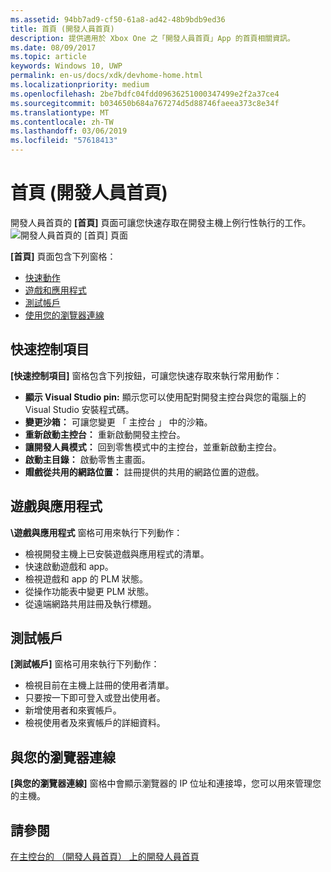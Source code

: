 ```yaml
---
ms.assetid: 94bb7ad9-cf50-61a8-ad42-48b9bdb9ed36
title: 首頁 (開發人員首頁)
description: 提供適用於 Xbox One 之「開發人員首頁」App 的首頁相關資訊。
ms.date: 08/09/2017
ms.topic: article
keywords: Windows 10, UWP
permalink: en-us/docs/xdk/devhome-home.html
ms.localizationpriority: medium
ms.openlocfilehash: 2be7bdfc04fdd09636251000347499e2f2a37ce4
ms.sourcegitcommit: b034650b684a767274d5d88746faeea373c8e34f
ms.translationtype: MT
ms.contentlocale: zh-TW
ms.lasthandoff: 03/06/2019
ms.locfileid: "57618413"
---
```

# <a name="home-page-dev-home"></a>首頁 (開發人員首頁)
   
  
開發人員首頁的 **\[首頁\]** 頁面可讓您快速存取在開發主機上例行性執行的工作。   
 ![開發人員首頁的 [首頁] 頁面](images/devhome_home.png)   
  
**\[首頁\]** 頁面包含下列窗格：   
 
   *  [快速動作](#ID4EEB)  
   *  [遊戲和應用程式](#ID4EPC)  
   *  [測試帳戶](#ID4EQD)  
   *  [使用您的瀏覽器連線](#ID4EFE)  

 
<a id="ID4EEB"></a>

   

## <a name="quick-actions"></a>快速控制項目  
   
  
**\[快速控制項目\]** 窗格包含下列按鈕，可讓您快速存取來執行常用動作：   
 
   *  **顯示 Visual Studio pin:** 顯示您可以使用配對開發主控台與您的電腦上的 Visual Studio 安裝程式碼。   
   *  **變更沙箱：** 可讓您變更 「 主控台 」 中的沙箱。   
   *  **重新啟動主控台：** 重新啟動開發主控台。   
   *  **讓開發人員模式：** 回到零售模式中的主控台，並重新啟動主控台。   
   *  **啟動主目錄：** 啟動零售主畫面。   
   *  **賵戲從共用的網路位置：** 註冊提供的共用的網路位置的遊戲。   

  
<a id="ID4EPC"></a>

   

## <a name="games--apps"></a>遊戲與應用程式   
   
  
**\遊戲與應用程式** 窗格可用來執行下列動作：   
 
   *  檢視開發主機上已安裝遊戲與應用程式的清單。  
   *  快速啟動遊戲和 app。  
   *  檢視遊戲和 app 的 PLM 狀態。  
   *  從操作功能表中變更 PLM 狀態。  
   *  從遠端網路共用註冊及執行標題。

  
<a id="ID4EQD"></a>

   

## <a name="test-accounts"></a>測試帳戶  
   
  
**\[測試帳戶\]** 窗格可用來執行下列動作：   
 
   *  檢視目前在主機上註冊的使用者清單。  
   *  只要按一下即可登入或登出使用者。  
   *  新增使用者和來賓帳戶。  
   *  檢視使用者及來賓帳戶的詳細資料。  

  
<a id="ID4EFE"></a>

   

## <a name="connect-with-your-browser"></a>與您的瀏覽器連線  
   
  
**\[與您的瀏覽器連線\]** 窗格中會顯示瀏覽器的 IP 位址和連接埠，您可以用來管理您的主機。   
  
<a id="ID4EPE"></a>

   

## <a name="see-also"></a>請參閱  
 [在主控台的 （開發人員首頁） 上的開發人員首頁](dev-home.md)

  